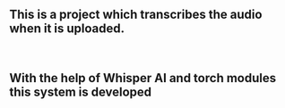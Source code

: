 <h2>This is a project which transcribes the audio when it is uploaded.</h2><br>
<h2>With the help of Whisper AI and torch modules this system is developed</h2>
